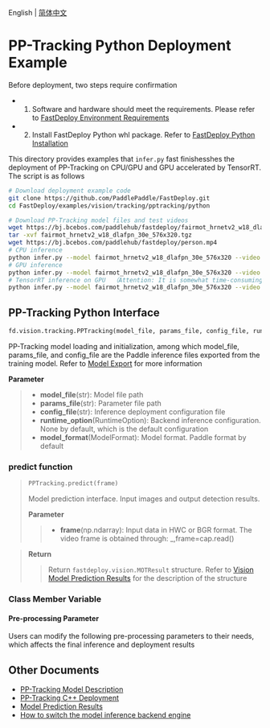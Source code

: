 English | [简体中文](README_CN.md)
# PP-Tracking Python Deployment Example

Before deployment, two steps require confirmation

- 1. Software and hardware should meet the requirements. Please refer to [FastDeploy Environment Requirements](../../../../../docs/cn/build_and_install/download_prebuilt_libraries.md)  
- 2. Install FastDeploy Python whl package. Refer to [FastDeploy Python Installation](../../../../../docs/cn/build_and_install/download_prebuilt_libraries.md)

This directory provides examples that `infer.py` fast finishesshes the deployment of PP-Tracking on CPU/GPU and GPU accelerated by TensorRT. The script is as follows

```bash
# Download deployment example code 
git clone https://github.com/PaddlePaddle/FastDeploy.git
cd FastDeploy/examples/vision/tracking/pptracking/python

# Download PP-Tracking model files and test videos
wget https://bj.bcebos.com/paddlehub/fastdeploy/fairmot_hrnetv2_w18_dlafpn_30e_576x320.tgz
tar -xvf fairmot_hrnetv2_w18_dlafpn_30e_576x320.tgz
wget https://bj.bcebos.com/paddlehub/fastdeploy/person.mp4
# CPU inference
python infer.py --model fairmot_hrnetv2_w18_dlafpn_30e_576x320 --video person.mp4 --device cpu
# GPU inference
python infer.py --model fairmot_hrnetv2_w18_dlafpn_30e_576x320 --video person.mp4  --device gpu
# TensorRT inference on GPU  （Attention: It is somewhat time-consuming for the operation of model serialization when running TensorRT inference for the first time. Please be patient.）
python infer.py --model fairmot_hrnetv2_w18_dlafpn_30e_576x320 --video person.mp4  --device gpu --use_trt True
```

## PP-Tracking Python Interface 

```python
fd.vision.tracking.PPTracking(model_file, params_file, config_file, runtime_option=None, model_format=ModelFormat.PADDLE)
```

PP-Tracking model loading and initialization, among which model_file, params_file, and config_file are the Paddle inference files exported from the training model. Refer to [Model Export](https://github.com/PaddlePaddle/PaddleDetection/blob/release/2.5/deploy/pptracking/cpp/README.md) for more information

**Parameter**

> * **model_file**(str): Model file path 
> * **params_file**(str): Parameter file path
> * **config_file**(str): Inference deployment configuration file
> * **runtime_option**(RuntimeOption): Backend inference configuration. None by default, which is the default configuration
> * **model_format**(ModelFormat): Model format. Paddle format by default

### predict function

> ```python
> PPTracking.predict(frame)
> ```
>
> Model prediction interface. Input images and output detection results.
>
> **Parameter**
>
> > * **frame**(np.ndarray): Input data in HWC or BGR format. The video frame is obtained through: _,frame=cap.read()

> **Return**
>
> > Return `fastdeploy.vision.MOTResult` structure. Refer to [Vision Model Prediction Results](../../../../../docs/api/vision_results/) for the description of the structure

### Class Member Variable
#### Pre-processing Parameter
Users can modify the following pre-processing parameters to their needs, which affects the final inference and deployment results



## Other Documents

- [PP-Tracking Model Description](..)
- [PP-Tracking C++ Deployment](../cpp)
- [Model Prediction Results](../../../../../docs/api/vision_results/)
- [How to switch the model inference backend engine](../../../../../docs/cn/faq/how_to_change_backend.md)
